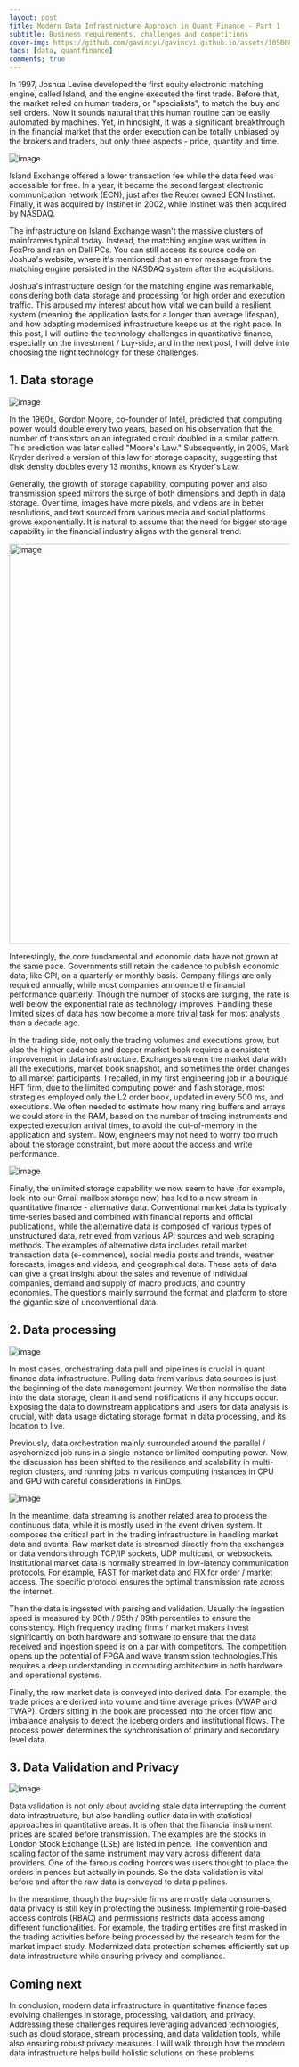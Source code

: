 ```yaml
---
layout: post
title: Modern Data Infrastructure Approach in Quant Finance - Part 1
subtitle: Business requirements, challenges and competitions
cover-img: https://github.com/gavincyi/gavincyi.github.io/assets/10500805/812f4afe-b79b-4e7f-b751-baccd9b73147
tags: [data, quantfinance]
comments: true
---
```


In 1997, Joshua Levine developed the first equity electronic matching engine, called Island, and the engine executed the first trade. Before that, the market relied on human traders, or "specialists", to match the buy and sell orders. Now It sounds natural that this human routine can be easily automated by machines. Yet, in hindsight, it was a significant breakthrough in the financial market that the order execution can be totally unbiased by the brokers and traders, but only three aspects - price, quantity and time.

![image](https://github.com/gavincyi/gavincyi.github.io/assets/10500805/cf51b746-3667-4b84-8752-88b03a8cc673)


Island Exchange offered a lower transaction fee while the data feed was accessible for free. In a year, it became the second largest electronic communication network (ECN), just after the Reuter owned ECN Instinet. Finally, it was acquired by Instinet in 2002, while Instinet was then acquired by NASDAQ. 

The infrastructure on Island Exchange wasn't the massive clusters of mainframes typical today. Instead, the matching engine was written in FoxPro and ran on Dell PCs. You can still access its source code on Joshua's website, where it's mentioned that an error message from the matching engine persisted in the NASDAQ system after the acquisitions.

Joshua's infrastructure design for the matching engine was remarkable, considering both data storage and processing for high order and execution traffic. This aroused my interest about how vital we can build a resilient system (meaning the application lasts for a longer than average lifespan), and how adapting modernised infrastructure keeps us at the right pace. In this post, I will outline the technology challenges in quantitative finance, especially on the investment / buy-side, and in the next post, I will delve into choosing the right technology for these challenges.


## 1. Data storage

![image](https://github.com/gavincyi/gavincyi.github.io/assets/10500805/48de14ab-4177-44ed-93d7-cad703613a57)

In the 1960s, Gordon Moore, co-founder of Intel, predicted that computing power would double every two years, based on his observation that the number of transistors on an integrated circuit doubled in a similar pattern. This prediction was later called "Moore's Law." Subsequently, in 2005, Mark Kryder derived a version of this law for storage capacity, suggesting that disk density doubles every 13 months, known as Kryder's Law.

Generally, the growth of storage capability, computing power and also transmission speed mirrors the surge of both dimensions and depth in data storage. Over time, images have more pixels, and videos are in better resolutions, and text sourced from various media and social platforms grows exponentially. It is natural to assume that the need for bigger storage capability in the financial industry aligns with the general trend.

<img width="718" alt="image" src="https://github.com/gavincyi/gavincyi.github.io/assets/10500805/5b581b21-eade-4c98-af3a-dd09451dbce3">

Interestingly, the core fundamental and economic data have not grown at the same pace. Governments still retain the cadence to publish economic data, like CPI, on a quarterly or monthly basis. Company filings are only required annually, while most companies announce the financial performance quarterly. Though the number of stocks are surging, the rate is well below the exponential rate as technology improves. Handling these limited sizes of data has now become a more trivial task for most analysts than a decade ago.

In the trading side, not only the trading volumes and executions grow, but also the higher cadence and deeper market book requires a consistent improvement in data infrastructure. Exchanges stream the market data with all the executions, market book snapshot, and sometimes the order changes to all market participants. I recalled, in my first engineering job in a boutique HFT firm, due to the limited computing power and flash storage, most strategies employed only the L2 order book, updated in every 500 ms, and executions. We often needed to estimate how many ring buffers and arrays we could store in the RAM, based on the number of trading instruments and expected execution arrival times, to avoid the out-of-memory in the application and system. Now, engineers may not need to worry too much about the storage constraint, but more about the access and write performance.

![image](https://github.com/gavincyi/gavincyi.github.io/assets/10500805/b40996ad-ba6e-4884-940a-3db1f2fa055c)

Finally, the unlimited storage capability we now seem to have (for example, look into our Gmail mailbox storage now) has led to a new stream in quantitative finance - alternative data. Conventional market data is typically time-series based and combined with financial reports and official publications, while the alternative data is composed of various types of unstructured data, retrieved from various API sources and web scraping methods. The examples of alternative data includes retail market transaction data (e-commence), social media posts and trends, weather forecasts, images and videos, and geographical data. These sets of data can give a great insight about the sales and revenue of individual companies, demand and supply of macro products, and country economies. The questions mainly surround the format and platform to store the gigantic size of unconventional data.

## 2. Data processing

![image](https://github.com/gavincyi/gavincyi.github.io/assets/10500805/f33d9b10-8bfa-4ab8-bd5c-2e2c0690f1cc)

In most cases, orchestrating data pull and pipelines is crucial in quant finance data infrastructure. Pulling data from various data sources is just the beginning of the data management journey. We then normalise the data into the data storage, clean it and send notifications if any hiccups occur. Exposing the data to downstream applications and users for data analysis is crucial, with data usage dictating storage format in data processing, and its location to live.

Previously, data orchestration mainly surrounded around the parallel / asychornized job runs in a single instance or limited computing power. Now, the discussion has been shifted to the resilience and scalability in multi-region clusters, and running jobs in various computing instances in CPU and GPU with careful considerations in FinOps.

![image](https://github.com/gavincyi/gavincyi.github.io/assets/10500805/97faa091-f297-4efd-a298-a3a1f53c3c4b)

In the meantime, data streaming is another related area to process the continuous data, while it is mostly used in the event driven system. It composes the critical part in the trading infrastructure in handling market data and events. Raw market data is streamed directly from the exchanges or data vendors through TCP/IP sockets, UDP multicast, or websockets. Institutional market data is normally streamed in low-latency communication protocols. For example, FAST for market data and FIX for order / market access. The specific protocol ensures the optimal transmission rate across the internet. 

Then the data is ingested with parsing and validation. Usually the ingestion speed is measured by 90th / 95th / 99th percentiles to ensure the consistency. High frequency trading firms / market makers invest significantly on both hardware and software to ensure that the data received and ingestion speed is on a par with competitors. The competition opens up the potential of FPGA and wave transmission technologies.This requires a deep understanding in computing architecture in both hardware and operational systems.

Finally, the raw market data is conveyed into derived data. For example, the trade prices are derived into volume and time average prices (VWAP and TWAP). Orders sitting in the book are processed into the order flow and imbalance analysis to detect the iceberg orders and institutional flows. The process power determines the synchronisation of primary and secondary level data.  

## 3. Data Validation and Privacy

![image](https://github.com/gavincyi/gavincyi.github.io/assets/10500805/60dccafa-5cef-4a05-8906-247601c76131)

Data validation is not only about avoiding stale data interrupting the current data infrastructure, but also handling outlier data in with statistical approaches in quantitative areas. It is often that the financial instrument prices are scaled before transmission. The examples are the stocks in London Stock Exchange (LSE) are listed in pence. The convention and scaling factor of the same instrument may vary across different data providers. One of the famous coding horrors was users thought to place the orders in pences but actually in pounds. So the data validation is vital before and after the raw data is conveyed to data pipelines. 

In the meantime, though the buy-side firms are mostly data consumers, data privacy is still key in protecting the business. Implementing role-based access controls (RBAC) and permissions restricts data access among different functionalities. For example, the trading entities are first masked in the trading activities before being processed by the research team for the market impact study. Modernized data protection schemes efficiently set up data infrastructure while ensuring privacy and compliance.

## Coming next

In conclusion, modern data infrastructure in quantitative finance faces evolving challenges in storage, processing, validation, and privacy. Addressing these challenges requires leveraging advanced technologies, such as cloud storage, stream processing, and data validation tools, while also ensuring robust privacy measures. I will walk through how the modern data infrastructure helps build holistic solutions on these problems.
